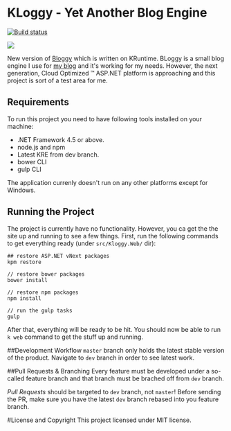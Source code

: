 KLoggy - Yet Another Blog Engine
======

[![Build status](https://ci.appveyor.com/api/projects/status/vicnydhrabh3vpru?svg=true)](https://ci.appveyor.com/project/tugberkugurlu/kloggy)

[![](http://deployto.azurewebsites.net/content/deploy-to-azure.png)](https://deployto.azurewebsites.net)

New version of [Bloggy](https://github.com/tugberkugurlu/BLoggy) which is written on KRuntime. BLoggy is a small blog engine I use for [my blog](http://www.tugberkugurlu.com) and it's working for my needs. However, the next generation, Cloud Optimized &#8482; ASP.NET platform is approaching and this project is sort of a test area for me.

## Requirements
To run this project you need to have following tools installed on your machine:

 * .NET Framework 4.5 or above.
 * node.js and npm
 * Latest KRE from dev branch.
 * bower CLI
 * gulp CLI

The application currenly doesn't run on any other platforms except for Windows.

## Running the Project
The project is currently have no functionality. However, you ca get the the site up and running to see a few things. First, run the following commands to get everything ready (under `src/Kloggy.Web/` dir):
    
    ## restore ASP.NET vNext packages
    kpm restore
    
    // restore bower packages
    bower install
    
    // restore npm packages
    npm install
    
    // run the gulp tasks
    gulp
    
After that, everything will be ready to be hit. You should now be able to run `k web` command to get the stuff up and running.

##Development Workflow
`master` branch only holds the latest stable version of the product. Navigate to `dev` branch in order to see latest work.

##Pull Requests &amp; Branching
Every feature must be developed under a so-called feature branch and that branch must be brached off from `dev` branch.

*Pull Requests* should be targeted to `dev` branch, not `master`! Before sending the PR, make sure you have the latest `dev` branch rebased into you feature branch.

#License and Copyright
This project licensed under MIT license.